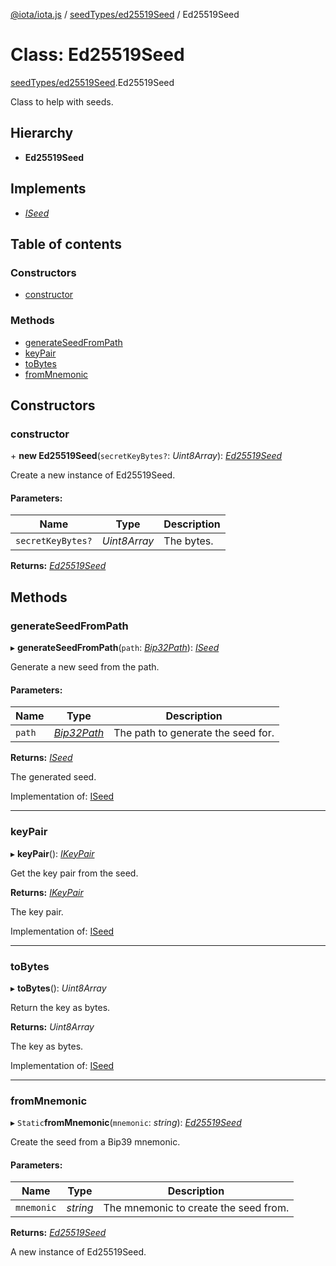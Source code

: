 [@iota/iota.js](../README.md) / [seedTypes/ed25519Seed](../modules/seedtypes_ed25519seed.md) / Ed25519Seed

# Class: Ed25519Seed

[seedTypes/ed25519Seed](../modules/seedtypes_ed25519seed.md).Ed25519Seed

Class to help with seeds.

## Hierarchy

* **Ed25519Seed**

## Implements

* [*ISeed*](../interfaces/models_iseed.iseed.md)

## Table of contents

### Constructors

- [constructor](seedtypes_ed25519seed.ed25519seed.md#constructor)

### Methods

- [generateSeedFromPath](seedtypes_ed25519seed.ed25519seed.md#generateseedfrompath)
- [keyPair](seedtypes_ed25519seed.ed25519seed.md#keypair)
- [toBytes](seedtypes_ed25519seed.ed25519seed.md#tobytes)
- [fromMnemonic](seedtypes_ed25519seed.ed25519seed.md#frommnemonic)

## Constructors

### constructor

\+ **new Ed25519Seed**(`secretKeyBytes?`: *Uint8Array*): [*Ed25519Seed*](seedtypes_ed25519seed.ed25519seed.md)

Create a new instance of Ed25519Seed.

#### Parameters:

Name | Type | Description |
------ | ------ | ------ |
`secretKeyBytes?` | *Uint8Array* | The bytes.    |

**Returns:** [*Ed25519Seed*](seedtypes_ed25519seed.ed25519seed.md)

## Methods

### generateSeedFromPath

▸ **generateSeedFromPath**(`path`: [*Bip32Path*](crypto_bip32path.bip32path.md)): [*ISeed*](../interfaces/models_iseed.iseed.md)

Generate a new seed from the path.

#### Parameters:

Name | Type | Description |
------ | ------ | ------ |
`path` | [*Bip32Path*](crypto_bip32path.bip32path.md) | The path to generate the seed for.   |

**Returns:** [*ISeed*](../interfaces/models_iseed.iseed.md)

The generated seed.

Implementation of: [ISeed](../interfaces/models_iseed.iseed.md)

___

### keyPair

▸ **keyPair**(): [*IKeyPair*](../interfaces/models_ikeypair.ikeypair.md)

Get the key pair from the seed.

**Returns:** [*IKeyPair*](../interfaces/models_ikeypair.ikeypair.md)

The key pair.

Implementation of: [ISeed](../interfaces/models_iseed.iseed.md)

___

### toBytes

▸ **toBytes**(): *Uint8Array*

Return the key as bytes.

**Returns:** *Uint8Array*

The key as bytes.

Implementation of: [ISeed](../interfaces/models_iseed.iseed.md)

___

### fromMnemonic

▸ `Static`**fromMnemonic**(`mnemonic`: *string*): [*Ed25519Seed*](seedtypes_ed25519seed.ed25519seed.md)

Create the seed from a Bip39 mnemonic.

#### Parameters:

Name | Type | Description |
------ | ------ | ------ |
`mnemonic` | *string* | The mnemonic to create the seed from.   |

**Returns:** [*Ed25519Seed*](seedtypes_ed25519seed.ed25519seed.md)

A new instance of Ed25519Seed.
